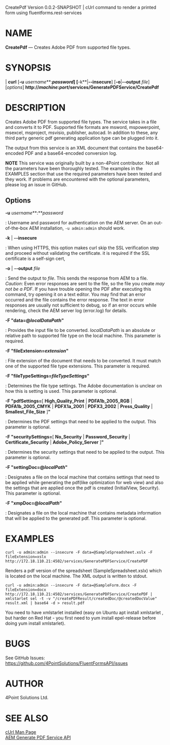 CreatePdf Version 0.0.2-SNAPSHOT | cUrl command to render a printed form using fluentforms.rest-services

NAME
====

**CreatePdf** — Creates Adobe PDF from supported file types.

SYNOPSIS
========

| **curl** \[**-u** *username***:***password*] \[**-k**|**--insecure**] \[**-o**|**--output** *file*] \[*options*] 
**http://***machine***:***port***/services/GeneratePDFService/CreatePdf**

DESCRIPTION
===========

Creates Adobe PDF from supported file types. The service takes in a file and converts it to PDF. Supported file 
formats are msword, mspowerpoint, msexcel, msproject, msvisio, publisher, autocad. In addition to these, any third 
party generic pdf generating application type can be plugged into it.

The output from this service is an XML document that contains the base64-encoded PDF and a base64-encoded 
conversion log.

**NOTE** This service was originally built by a non-4Point contributor.  Not all the parameters have been
thoroughly tested.  The examples in the EXAMPLES section that use the required parameters have been tested and
they work.  If problems are encountered with the optional parameters, please log an issue in GitHub.

Options
-------

**-u** *username***:***password*

:  Username and password for authentication on the AEM server.  On an out-of-the-box AEM installation, `-u admin:admin` should work.

**-k** | **--insecure**

:  When using HTTPS, this option makes curl skip the SSL verification step and proceed without validating the certificate.  it is required if the SSL certificate is a self-sign cert,

**-o** | **--output** *file*

:  Send the output to *file*.  This sends the response from AEM to a file. *Caution*: Even error responses are sent to the file, so the file you create *may not be a PDF*.  If you have trouble opening the PDF after executing this command, try opening it on a text editor.  You may find that an error occurred and the file contains the error response.  The text in error responses are usually not sufficient to debug, so if an error occurs while rendering, check the AEM server log (error.log) for details.

**-F "data=@***localDataPath***"**

:   Provides the input file to be converted. *localDataPath* is an absolute or relative path to supported file
type on the local machine. This parameter is required.

**-F "fileExtension=***extension***"**

:   File extension of the document that needs to be converted. It must match one of the supported file type extensions.  This parameter is required.

**-F "fileTypeSettings=***fileTypeSettings***"**

:   Determines the file type settings. The Adobe documentation is unclear on how this is setting is used.  This parameter is optional.

**-F "pdfSettings=**[ **High_Quality_Print** | **PDFA1b_2005_RGB**  | **PDFA1b_2005_CMYK** | **PDFX1a_2001** | **PDFX3_2002**  | **Press_Quality** | **Smallest_File_Size** ]**"**

:   Determines the PDF settings that need to be applied to the output. This parameter is optional.

**-F "securitySettings=**[ **No_Security** | **Password_Security**  | **Certificate_Security** | **Adobe_Policy_Server** ]**"**

:   Determines the security settings that need to be applied to the output. This parameter is optional.

**-F "settingDoc=@***localPath***"**

:   Designates a file on the local machine that contains settings that need to be applied while generating the 
pdf(like optimization for web view) and also the settings that are applied once the pdf is created 
(InitialView, Security). This parameter is optional.

**-F "xmpDoc=@***localPath***"**

:   Designates a file on the local machine that contains metadata information that will be applied to 
the generated pdf. This parameter is optional.


EXAMPLES
====

`curl -u admin:admin --insecure -F data=@SampleSpreadsheet.xslx -F fileExtension=xslx http://172.18.110.21:4502/services/GeneratePDFService/CreatePDF`

Renders a pdf version of the spreadsheet (SampleSpreadsheet.xslx) which is located on the local machine.  The 
XML output is written to stdout.

`curl -u admin:admin --insecure -F data=@SampleForm.docx -F fileExtension=docx http://172.18.110.21:4502/services/GeneratePDFService/CreatePDF | xmlstarlet sel -t -v "/createPDFResult/createdDoc/@createdDocValue" result.xml | base64 -d > result.pdf`

You need to have xmlstarlet installed (easy on Ubuntu apt install xmlstarlet , but harder on Red Hat - you first need to yum install epel-release before doing yum install xmlstarlet).

BUGS
====

See GitHub Issues: <https://github.com/4PointSolutions/FluentFormsAPI/issues>

AUTHOR
======

4Point Solutions Ltd.

SEE ALSO
========

[cUrl Man Page](https://curl.se/docs/manpage.html)  
[AEM Generate PDF Service API](https://developer.adobe.com/experience-manager/reference-materials/6-5/forms/javadocs/com/adobe/pdfg/service/api/GeneratePDFService.html)  
